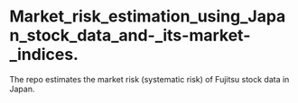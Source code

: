 # Market_risk_estimation_using_Japan_stock_data_and-_its-market-_indices.
The repo estimates the market risk (systematic risk) of Fujitsu stock data in Japan.
